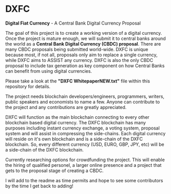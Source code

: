 # DXFC
<b>Digital Fiat Currency</b> - A Central Bank Digital Currency Proposal

The goal of this project is to create a working version of a digital currency.  Once the project is mature enough, we will submit it to central banks around the world as a <b>Central Bank Digital Currency (CBDC) proposal</b>.  There are many CBDC proposals being submitted world-wide.  DXFC is unique because most, if not all, proposals only aim to replace a single currency, while DXFC aims to ASSIST any currency.  DXFC is also the only CBDC proposal to include tax generation as key component on how Central Banks can benefit from using digital currencies.

Please take a look at the <b>"DXFC WhitepaperNEW.txt"</b> file within this repository for details.

The project needs blockchain developers/engineers, programmers, writers, public speakers and economists to name a few.  Anyone can contribute to the project and any contributions are greatly appreciated.

DXFC will function as the main blockchain connecting to every other blockchain based digital currency.  The DXFC blockchain has many purposes including instant currency exchange, a voting system, proposal system and will assist in compressing the side-chains.  Each digital currency will reside on it's own blockchain and is a side-chain of the DXFC blockchain.  So, every different currency (USD, EURO, GBP, JPY, etc) will be a side-chain of the DXFC blockchain.

Currently researching options for crowdfunding the project.  This will enable the hiring of qualified personel, a larger online presence and a project that gets to the proposal stage of creating a CBDC.

I will add to the readme as time permits and hope to see some contributors by the time I get back to adding!
